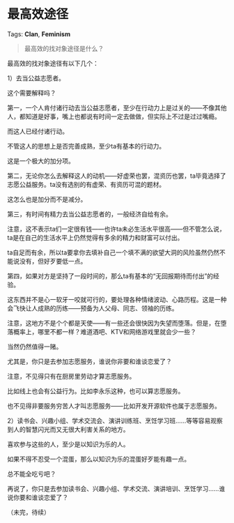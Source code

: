 # 最高效途径

Tags: **Clan**, **Feminism**

> 最高效的找对象途径是什么？



最高效的找对象途径有以下几个：

1）去当公益志愿者。

这个需要解释吗？

第一，一个人肯付诸行动去当公益志愿者，至少在行动力上是过关的——不像其他人，都知道是好事，嘴上也都说有时间一定去做做，但实际上不过是过过嘴瘾。

而这人已经付诸行动。

不管这人的思想上是否完善成熟，至少ta有基本的行动力。

这是一个极大的加分项。

第二，无论你怎么去解释这人的动机——好虚荣也罢，混资历也罢，ta毕竟选择了志愿公益服务。ta没有选别的有虚荣、有资历可混的题材。

这怎么也是加分而不是减分。

第三，有时间有精力去当公益志愿者的，一般经济自给有余。

注意，这不表示ta们一定很有钱——也许ta未必生活水平很高——但不管怎么说，ta是在自己的生活水平上仍然觉得有多余的精力和财富可以付出。

ta自足而有余，所以ta要拿你去填补自己一个填不满的欲望大洞的风险虽然仍然不能说没有，但好歹要低一点。

第四，如果对方是坚持了一段时间的，那么ta有基本的“无回报期待而付出”的经验。

这东西并不是心一软牙一咬就可行的，要处理各种情绪波动、心路历程。这是一种会飞快让人成熟的历练——预备为人父母、同志、领袖的历练。

注意，这地方不是个个都是天使——有一些还会很快因为失望而堕落。但是，在堕落概率上，哪里不都一样？难道酒吧、KTV和网络游戏里就会少一些？

当然仍然值得一赌。

尤其是，你只是去参加志愿服务，谁说你非要和谁谈恋爱了？

注意，不见得只有在厨房里劳动才算志愿服务。

比如线上也会有公益行为。比如李永乐这种，也可以算志愿服务。

也不见得非要服务穷苦人才叫志愿服务——比如开发开源软件也属于志愿服务。

2）读书会、兴趣小组、学术交流会、演讲训练班、烹饪学习班……等等容易观察到人的智慧闪光而又无很大利害关系的地方。

喜欢参与这些的人，至少是以知识为乐的人。

如果不得不忍受一个混蛋，那么以知识为乐的混蛋好歹能有趣一点。

总不能全吃亏吧？

再说了，你只是去参加读书会、兴趣小组、学术交流、演讲培训、烹饪学习……谁说你要和谁谈恋爱了？

（未完，待续）



